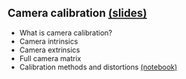 ## **Camera calibration** [(slides)](/pages/c_07_camera_calibration/camera_calibration.pdf)

- What is camera calibration?
- Camera intrinsics
- Camera extrinsics
- Full camera matrix
- Calibration methods and distortions [(notebook)](/pages/c_07_camera_calibration/multi_plane_calib_nb/)

